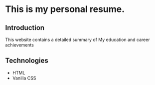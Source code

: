 # This is my personal resume.

## Introduction

This website contains a detailed summary of My education and career achievements

## Technologies

- HTML
- Vanilla CSS


